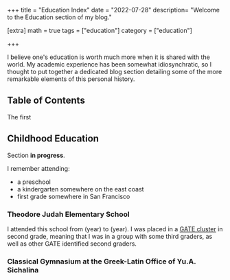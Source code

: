 +++
title = "Education Index"
date = "2022-07-28"
description= "Welcome to the Education section of my blog."

[extra]
math = true
tags = ["education"]
category = ["education"]

+++

I believe one's education is worth much more when it is shared with the world. My academic experience has been somewhat idiosynchratic, so I thought to put together a dedicated blog section detailing some of the more remarkable elements of this personal history.

<!--more-->

## Table of Contents

The first 

## Childhood Education

Section **in progress**.

I remember attending:

- a preschool
- a kindergarten somewhere on the east coast
- first grade somewhere in San Francisco

### Theodore Judah Elementary School

I attended this school from (year) to (year). I was placed in a [GATE cluster](https://www.theodorejudahelementary.org/post/gate) in second grade, meaning that I was in a group with some third graders, as well as other GATE identified second graders.

### Classical Gymnasium at the Greek-Latin Office of Yu.A. Sichalina

